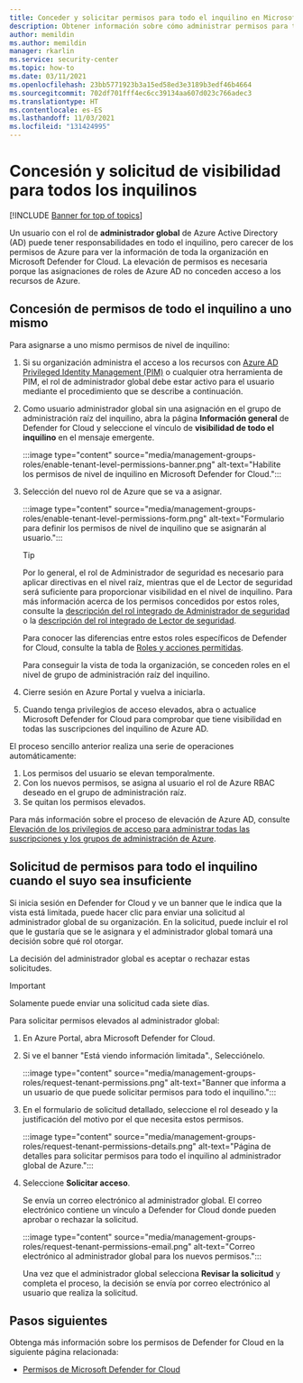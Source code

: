```yaml
---
title: Conceder y solicitar permisos para todo el inquilino en Microsoft Defender for Cloud
description: Obtener información sobre cómo administrar permisos para todo el inquilino en Microsoft Defender for Cloud
author: memildin
ms.author: memildin
manager: rkarlin
ms.service: security-center
ms.topic: how-to
ms.date: 03/11/2021
ms.openlocfilehash: 23bb5771923b3a15ed58ed3e3189b3edf46b4664
ms.sourcegitcommit: 702df701fff4ec6cc39134aa607d023c766adec3
ms.translationtype: HT
ms.contentlocale: es-ES
ms.lasthandoff: 11/03/2021
ms.locfileid: "131424995"
---
```

# <a name="grant-and-request-tenant-wide-visibility"></a>Concesión y solicitud de visibilidad para todos los inquilinos

[!INCLUDE [Banner for top of topics](./includes/banner.md)]

Un usuario con el rol de **administrador global** de Azure Active Directory (AD) puede tener responsabilidades en todo el inquilino, pero carecer de los permisos de Azure para ver la información de toda la organización en Microsoft Defender for Cloud. La elevación de permisos es necesaria porque las asignaciones de roles de Azure AD no conceden acceso a los recursos de Azure. 

## <a name="grant-tenant-wide-permissions-to-yourself"></a>Concesión de permisos de todo el inquilino a uno mismo

Para asignarse a uno mismo permisos de nivel de inquilino:

1. Si su organización administra el acceso a los recursos con [Azure AD Privileged Identity Management (PIM)](../active-directory/privileged-identity-management/pim-configure.md) o cualquier otra herramienta de PIM, el rol de administrador global debe estar activo para el usuario mediante el procedimiento que se describe a continuación.

1. Como usuario administrador global sin una asignación en el grupo de administración raíz del inquilino, abra la página **Información general** de Defender for Cloud y seleccione el vínculo de **visibilidad de todo el inquilino** en el mensaje emergente. 

    :::image type="content" source="media/management-groups-roles/enable-tenant-level-permissions-banner.png" alt-text="Habilite los permisos de nivel de inquilino en Microsoft Defender for Cloud.":::

1. Selección del nuevo rol de Azure que se va a asignar. 

    :::image type="content" source="media/management-groups-roles/enable-tenant-level-permissions-form.png" alt-text="Formulario para definir los permisos de nivel de inquilino que se asignarán al usuario.":::

    > [!TIP]
    > Por lo general, el rol de Administrador de seguridad es necesario para aplicar directivas en el nivel raíz, mientras que el de Lector de seguridad será suficiente para proporcionar visibilidad en el nivel de inquilino. Para más información acerca de los permisos concedidos por estos roles, consulte la [descripción del rol integrado de Administrador de seguridad](../role-based-access-control/built-in-roles.md#security-admin) o la [descripción del rol integrado de Lector de seguridad](../role-based-access-control/built-in-roles.md#security-reader).
    >
    > Para conocer las diferencias entre estos roles específicos de Defender for Cloud, consulte la tabla de [Roles y acciones permitidas](permissions.md#roles-and-allowed-actions).

    Para conseguir la vista de toda la organización, se conceden roles en el nivel de grupo de administración raíz del inquilino.  

1. Cierre sesión en Azure Portal y vuelva a iniciarla.

1. Cuando tenga privilegios de acceso elevados, abra o actualice Microsoft Defender for Cloud para comprobar que tiene visibilidad en todas las suscripciones del inquilino de Azure AD. 

El proceso sencillo anterior realiza una serie de operaciones automáticamente:

1. Los permisos del usuario se elevan temporalmente.
1. Con los nuevos permisos, se asigna al usuario el rol de Azure RBAC deseado en el grupo de administración raíz.
1. Se quitan los permisos elevados.

Para más información sobre el proceso de elevación de Azure AD, consulte [Elevación de los privilegios de acceso para administrar todas las suscripciones y los grupos de administración de Azure](../role-based-access-control/elevate-access-global-admin.md).


## <a name="request-tenant-wide-permissions-when-yours-are-insufficient"></a>Solicitud de permisos para todo el inquilino cuando el suyo sea insuficiente

Si inicia sesión en Defender for Cloud y ve un banner que le indica que la vista está limitada, puede hacer clic para enviar una solicitud al administrador global de su organización. En la solicitud, puede incluir el rol que le gustaría que se le asignara y el administrador global tomará una decisión sobre qué rol otorgar. 

La decisión del administrador global es aceptar o rechazar estas solicitudes. 

> [!IMPORTANT]
> Solamente puede enviar una solicitud cada siete días.

Para solicitar permisos elevados al administrador global:

1. En Azure Portal, abra Microsoft Defender for Cloud.

1. Si ve el banner "Está viendo información limitada"., Selecciónelo.

    :::image type="content" source="media/management-groups-roles/request-tenant-permissions.png" alt-text="Banner que informa a un usuario de que puede solicitar permisos para todo el inquilino.":::

1. En el formulario de solicitud detallado, seleccione el rol deseado y la justificación del motivo por el que necesita estos permisos.

    :::image type="content" source="media/management-groups-roles/request-tenant-permissions-details.png" alt-text="Página de detalles para solicitar permisos para todo el inquilino al administrador global de Azure.":::

1. Seleccione **Solicitar acceso**.

    Se envía un correo electrónico al administrador global. El correo electrónico contiene un vínculo a Defender for Cloud donde pueden aprobar o rechazar la solicitud.

    :::image type="content" source="media/management-groups-roles/request-tenant-permissions-email.png" alt-text="Correo electrónico al administrador global para los nuevos permisos.":::

    Una vez que el administrador global selecciona **Revisar la solicitud** y completa el proceso, la decisión se envía por correo electrónico al usuario que realiza la solicitud. 

## <a name="next-steps"></a>Pasos siguientes

Obtenga más información sobre los permisos de Defender for Cloud en la siguiente página relacionada:

- [Permisos de Microsoft Defender for Cloud](permissions.md)